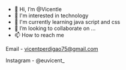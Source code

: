 - 👋 Hi, I’m @Vicentle
- 👀 I'm interested in technology
- 🌱 I'm currently learning java script and css
- 💞️ I’m looking to collaborate on ...
- 📫 How to reach me

Email - vicentperdigao75@gmail.com

Instagram - @euvicent_



